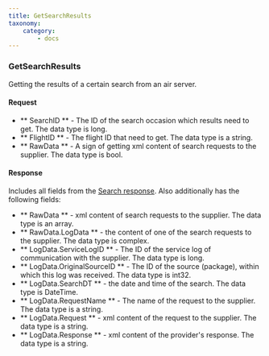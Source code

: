 ```yaml
---
title: GetSearchResults
taxonomy:
    category:
        - docs
---
```


### GetSearchResults

Getting the results of a certain search from an air server.

#### Request

- ** SearchID ** - The ID of the search occasion which results need to get. The data type is long.
- ** FlightID ** - The flight ID that need to get. The data type is a string.
- ** RawData ** - A sign of getting xml content of search requests to the supplier. The data type is bool.

#### Response

Includes all fields from the [Search response](/avia/request/search). Also additionally has the following fields:

- ** RawData ** - xml content of search requests to the supplier. The data type is an array.
- ** RawData.LogData ** - the content of one of the search requests to the supplier. The data type is complex.
- ** LogData.ServiceLogID ** - The ID of the service log of communication with the supplier. The data type is long.
- ** LogData.OriginalSourceID ** - The ID of the source (package), within which this log was received. The data type is int32.
- ** LogData.SearchDT ** - the date and time of the search. The data type is DateTime.
- ** LogData.RequestName ** - The name of the request to the supplier. The data type is a string.
- ** LogData.Request ** - xml content of the request to the supplier. The data type is a string.
- ** LogData.Response ** - xml content of the provider's response. The data type is a string.